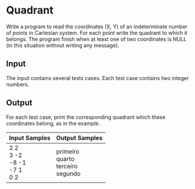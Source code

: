 # Quadrant
Write a program to read the coordinates (X, Y) of an indeterminate number of points in Cartesian system. For each point write the quadrant to which it belongs. The program finish when at least one of two coordinates is NULL (in this situation without writing any message).

## Input
The input contains several tests cases. Each test case contains two integer numbers.

## Output
For each test case, print the corresponding quadrant which these coordinates belong, as in the example.

|              Input Samples              |                Output Samples                |
|-----------------------------------------|----------------------------------------------|
| 2 2<br> 3 -2<br> -8 -1<br> -7 1<br> 0 2 | primeiro<br> quarto<br> terceiro<br> segundo |